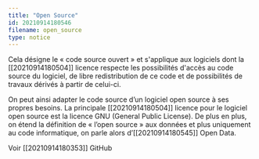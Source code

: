 ```yaml
---
title: "Open Source"
id: 20210914180546
filename: open_source
type: notice
---
```


Cela désigne le « code source ouvert » et s'applique aux logiciels dont la [[20210914180504]] licence respecte les possibilités d'accès au code source du logiciel, de libre redistribution de ce code et de possibilités de travaux dérivés à partir de celui-ci.

On peut ainsi adapter le code source d’un logiciel open source à ses propres besoins. La principale [[20210914180504]] licence pour le logiciel open source est la licence GNU (General Public License). De plus en plus, on étend la définition de « l’open source » aux données et plus uniquement au code informatique, on parle alors d’[[20210914180545]] Open Data.

Voir [[20210914180353]] GitHub

